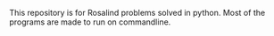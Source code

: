 This repository is for Rosalind problems solved in python.
Most of the programs are made to run on commandline.
